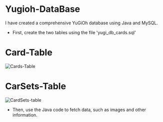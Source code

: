 # Yugioh-DataBase
I have created a comprehensive YuGiOh database using Java and MySQL.
- First, create the two tables using the file 'yugi_db_cards.sql'
<h1>Card-Table</h1>

![Cards-Table](https://github.com/Nikos-Michelis/Yugioh-DataBase/assets/92666389/30299d24-fb46-4382-b309-45c4e772b8f6)

<h1>CarSets-Table</h1>

![CardSets-table](https://github.com/Nikos-Michelis/Yugioh-DataBase/assets/92666389/c6cf9528-00c6-4437-80eb-f169a14b413f)
- Then, use the Java code to fetch data, such as images and other information.
